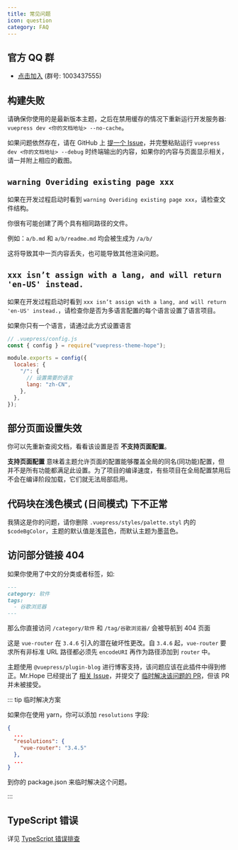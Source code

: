 ```yaml
---
title: 常见问题
icon: question
category: FAQ
---
```


## 官方 QQ 群

- [点击加入](https://jq.qq.com/?_wv=1027&k=rATJyxGK) (群号: 1003437555)

## 构建失败

请确保你使用的是最新版本主题，之后在禁用缓存的情况下重新运行开发服务器: `vuepress dev <你的文档地址> --no-cache`。

如果问题依然存在，请在 GitHub 上 [提一个 Issue](https://github.com/vuepress-theme-hope/vuepress-theme-hope/issues/new/choose)，并完整粘贴运行 `vuepress dev <你的文档地址> --debug` 时终端输出的内容，如果你的内容与页面显示相关，请一并附上相应的截图。

## `warning Overiding existing page xxx`

如果在开发过程启动时看到 `warning Overiding existing page xxx`，请检查文件结构。

你很有可能创建了两个具有相同路径的文件。

例如：`a/b.md` 和 `a/b/readme.md` 均会被生成为 `/a/b/`

这将导致其中一页内容丢失，也可能导致其他渲染问题。

## `xxx isn’t assign with a lang, and will return 'en-US' instead.`

如果在开发过程启动时看到 `xxx isn’t assign with a lang, and will return 'en-US' instead.`，请检查你是否为多语言配置的每个语言设置了语言项目。

如果你只有一个语言，请通过此方式设置语言

```js
// .vuepress/config.js
const { config } = require("vuepress-theme-hope");

module.exports = config({
  locales: {
    "/": {
      // 设置需要的语言
      lang: "zh-CN",
    },
  },
});
```

## 部分页面设置失效

你可以先重新查阅文档，看看该设置是否 **不支持页面配置**。

**支持页面配置** 意味着主题允许页面的配置能够覆盖全局的同名(同功能)配置，但并不是所有功能都满足此设置。为了项目的编译速度，有些项目在全局配置禁用后不会在编译阶段加载，它们就无法局部启用。

## 代码块在浅色模式 (日间模式) 下不正常

我猜这是你的问题，请你删除 `.vuepress/styles/palette.styl` 内的 `$codeBgColor`，主题的默认值是浅蓝色，而默认主题为墨蓝色。

## 访问部分链接 404

如果你使用了中文的分类或者标签，如:

```md
---
category: 软件
tags:
  - 谷歌浏览器
---
```

那么你直接访问 `/category/软件` 和 `/tag/谷歌浏览器/` 会被导航到 404 页面

这是 `vue-router` 在 `3.4.6` 引入的潜在破坏性更改。自 `3.4.6` 起，`vue-router` 要求所有非标准 URL 路径都必须先 `encodeURI` 再作为路径添加到 `router` 中。

主题使用 `@vuepress/plugin-blog` 进行博客支持，该问题应该在此插件中得到修正。Mr.Hope 已经提出了 [相关 Issue](https://github.com/vuepress/vuepress-plugin-blog/issues/95)，并提交了 [临时解决该问题的 PR](https://github.com/vuepress/vuepress-plugin-blog/pull/97)，但该 PR 并未被接受。

::: tip 临时解决方案

如果你在使用 yarn，你可以添加 `resolutions` 字段:

```json
{
  ...
  "resolutions": {
    "vue-router": "3.4.5"
  },
  ...
}
```

到你的 package.json 来临时解决这个问题。

:::

## TypeScript 错误

详见 [TypeScript 错误排查](typescript.md)
